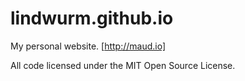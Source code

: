 lindwurm.github.io
===

My personal website. [http://maud.io]

All code licensed under the MIT Open Source License.
